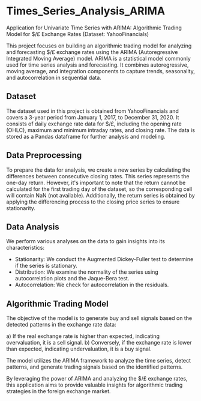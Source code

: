 # Times_Series_Analysis_ARIMA

Application for Univariate Time Series with ARIMA: Algorithmic Trading Model for $/£ Exchange Rates (Dataset: YahooFinancials)

This project focuses on building an algorithmic trading model for analyzing and forecasting $/£ exchange rates using the ARIMA (Autoregressive Integrated Moving Average) model. ARIMA is a statistical model commonly used for time series analysis and forecasting. It combines autoregressive, moving average, and integration components to capture trends, seasonality, and autocorrelation in sequential data.

## Dataset
The dataset used in this project is obtained from YahooFinancials and covers a 3-year period from January 1, 2017, to December 31, 2020. It consists of daily exchange rate data for $/£, including the opening rate (OHLC), maximum and minimum intraday rates, and closing rate. The data is stored as a Pandas dataframe for further analysis and modeling.

## Data Preprocessing
To prepare the data for analysis, we create a new series by calculating the differences between consecutive closing rates. This series represents the one-day return. However, it's important to note that the return cannot be calculated for the first trading day of the dataset, so the corresponding cell will contain NaN (not available). Additionally, the return series is obtained by applying the differencing process to the closing price series to ensure stationarity.

## Data Analysis
We perform various analyses on the data to gain insights into its characteristics:

- Stationarity: We conduct the Augmented Dickey-Fuller test to determine if the series is stationary.
- Distribution: We examine the normality of the series using autocorrelation plots and the Jaque-Bera test.
- Autocorrelation: We check for autocorrelation in the residuals.

## Algorithmic Trading Model

The objective of the model is to generate buy and sell signals based on the detected patterns in the exchange rate data:

a) If the real exchange rate is higher than expected, indicating overvaluation, it is a sell signal.
b) Conversely, if the exchange rate is lower than expected, indicating undervaluation, it is a buy signal.

The model utilizes the ARIMA framework to analyze the time series, detect patterns, and generate trading signals based on the identified patterns.

By leveraging the power of ARIMA and analyzing the $/£ exchange rates, this application aims to provide valuable insights for algorithmic trading strategies in the foreign exchange market.
